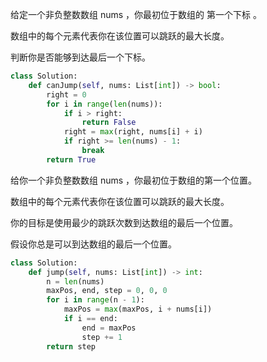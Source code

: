 给定一个非负整数数组 nums ，你最初位于数组的 第一个下标 。

数组中的每个元素代表你在该位置可以跳跃的最大长度。

判断你是否能够到达最后一个下标。

```py
class Solution:
    def canJump(self, nums: List[int]) -> bool:
        right = 0
        for i in range(len(nums)):
            if i > right:
                return False
            right = max(right, nums[i] + i)
            if right >= len(nums) - 1:
                break
        return True
```

给你一个非负整数数组 nums ，你最初位于数组的第一个位置。

数组中的每个元素代表你在该位置可以跳跃的最大长度。

你的目标是使用最少的跳跃次数到达数组的最后一个位置。

假设你总是可以到达数组的最后一个位置。

```py
class Solution:
    def jump(self, nums: List[int]) -> int:
        n = len(nums)
        maxPos, end, step = 0, 0, 0
        for i in range(n - 1):
            maxPos = max(maxPos, i + nums[i])
            if i == end:
                end = maxPos
                step += 1
        return step
```